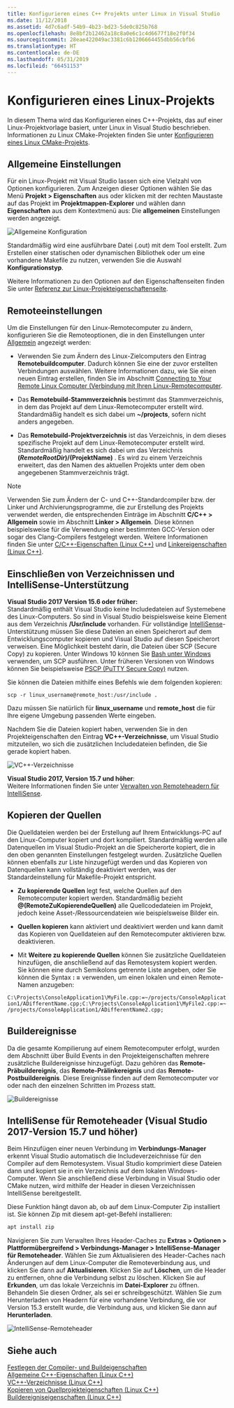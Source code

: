 ```yaml
---
title: Konfigurieren eines C++ Projekts unter Linux in Visual Studio
ms.date: 11/12/2018
ms.assetid: 4d7c6adf-54b9-4b23-bd23-5de0c825b768
ms.openlocfilehash: 8e8bf2b12462a18c8a0e6c1c4d6677f18e2f0f34
ms.sourcegitcommit: 28eae422049ac3381c6b1206664455dbb56cbfb6
ms.translationtype: HT
ms.contentlocale: de-DE
ms.lasthandoff: 05/31/2019
ms.locfileid: "66451153"
---
```

# <a name="configure-a-linux-project"></a>Konfigurieren eines Linux-Projekts

In diesem Thema wird das Konfigurieren eines C++-Projekts, das auf einer Linux-Projektvorlage basiert, unter Linux in Visual Studio beschrieben. Informationen zu Linux CMake-Projekten finden Sie unter [Konfigurieren eines Linux CMake-Projekts](cmake-linux-project.md).

## <a name="general-settings"></a>Allgemeine Einstellungen

Für ein Linux-Projekt mit Visual Studio lassen sich eine Vielzahl von Optionen konfigurieren.  Zum Anzeigen dieser Optionen wählen Sie das Menü **Projekt > Eigenschaften** aus oder klicken mit der rechten Maustaste auf das Projekt im **Projektmappen-Explorer** und wählen dann **Eigenschaften** aus dem Kontextmenü aus: Die **allgemeinen** Einstellungen werden angezeigt.

![Allgemeine Konfiguration](media/settings_general.png)

Standardmäßig wird eine ausführbare Datei (.out) mit dem Tool erstellt.  Zum Erstellen einer statischen oder dynamischen Bibliothek oder um eine vorhandene Makefile zu nutzen, verwenden Sie die Auswahl **Konfigurationstyp**.

Weitere Informationen zu den Optionen auf den Eigenschaftenseiten finden Sie unter [Referenz zur Linux-Projekteigenschaftenseite](prop-pages-linux.md).

## <a name="remote-settings"></a>Remoteeinstellungen

Um die Einstellungen für den Linux-Remotecomputer zu ändern, konfigurieren Sie die Remoteoptionen, die in den Einstellungen unter [Allgemein](prop-pages/general-linux.md) angezeigt werden:

- Verwenden Sie zum Ändern des Linux-Zielcomputers den Eintrag **Remotebuildcomputer**.  Dadurch können Sie eine der zuvor erstellten Verbindungen auswählen.  Weitere Informationen dazu, wie Sie einen neuen Eintrag erstellen, finden Sie im Abschnitt [Connecting to Your Remote Linux Computer (Verbindung mit Ihren Linux-Remotecomputer](connect-to-your-remote-linux-computer.md).

- Das **Remotebuild-Stammverzeichnis** bestimmt das Stammverzeichnis, in dem das Projekt auf dem Linux-Remotecomputer erstellt wird.  Standardmäßig handelt es sich dabei um **~/projects**, sofern nicht anders angegeben.

- Das **Remotebuild-Projektverzeichnis** ist das Verzeichnis, in dem dieses spezifische Projekt auf dem Linux-Remotecomputer erstellt wird.  Standardmäßig handelt es sich dabei um das Verzeichnis **$(RemoteRootDir)/$(ProjektName)** . Es wird zu einem Verzeichnis erweitert, das den Namen des aktuellen Projekts unter dem oben angegebenen Stammverzeichnis trägt.

> [!NOTE]
> Verwenden Sie zum Ändern der C- und C++-Standardcompiler bzw. der Linker und Archivierungsprogramme, die zur Erstellung des Projekts verwendet werden, die entsprechenden Einträge im Abschnitt **C/C++ > Allgemein** sowie im Abschnitt **Linker > Allgemein**.  Diese können beispielsweise für die Verwendung einer bestimmten GCC-Version oder sogar des Clang-Compilers festgelegt werden. Weitere Informationen finden Sie unter [C/C++-Eigenschaften (Linux C++)](prop-pages/c-cpp-linux.md) und [Linkereigenschaften (Linux C++)](prop-pages/linker-linux.md).

## <a name="include-directories-and-intellisense-support"></a>Einschließen von Verzeichnissen und IntelliSense-Unterstützung

**Visual Studio 2017 Version 15.6 oder früher:**<br/>
Standardmäßig enthält Visual Studio keine Includedateien auf Systemebene des Linux-Computers.  So sind in Visual Studio beispielsweise keine Element aus dem Verzeichnis **/Usr/include** vorhanden.
Für vollständige [IntelliSense](/visualstudio/ide/using-intellisense)-Unterstützung müssen Sie diese Dateien an einen Speicherort auf dem Entwicklungscomputer kopieren und Visual Studio auf diesen Speicherort verweisen.  Eine Möglichkeit besteht darin, die Dateien über SCP (Secure Copy) zu kopieren.  Unter Windows 10 können Sie [Bash unter Windows ](https://msdn.microsoft.com/commandline/wsl/about) verwenden, um SCP ausführen.  Unter früheren Versionen von Windows können Sie beispielsweise [PSCP (PuTTY Secure Copy)](https://www.chiark.greenend.org.uk/~sgtatham/putty/download.html) nutzen.

Sie können die Dateien mithilfe eines Befehls wie dem folgenden kopieren:

`scp -r linux_username@remote_host:/usr/include .`

Dazu müssen Sie natürlich für **linux_username** und **remote_host** die für Ihre eigene Umgebung passenden Werte eingeben.

Nachdem Sie die Dateien kopiert haben, verwenden Sie in den Projekteigenschaften den Eintrag **VC++-Verzeichnisse**, um Visual Studio mitzuteilen, wo sich die zusätzlichen Includedateien befinden, die Sie gerade kopiert haben.

![VC++-Verzeichnisse](media/settings_directories.png)

**Visual Studio 2017, Version 15.7 und höher**:<br/>
Weitere Informationen finden Sie unter [Verwalten von Remoteheadern für IntelliSense](#remote_intellisense).

## <a name="copy-sources"></a>Kopieren der Quellen

Die Quelldateien werden bei der Erstellung auf Ihrem Entwicklungs-PC auf den Linux-Computer kopiert und dort kompiliert.  Standardmäßig werden alle Datenquellen im Visual Studio-Projekt an die Speicherorte kopiert, die in den oben genannten Einstellungen festgelegt wurden.  Zusätzliche Quellen können ebenfalls zur Liste hinzugefügt werden und das Kopieren von Datenquellen kann vollständig deaktiviert werden, was der Standardeinstellung für Makefile-Projekt entspricht.

- **Zu kopierende Quellen** legt fest, welche Quellen auf den Remotecomputer kopiert werden.  Standardmäßig bezieht **\@(RemoteZuKopierendeQuellen)** alle Quellcodedateien im Projekt, jedoch keine Asset-/Ressourcendateien wie beispielsweise Bilder ein.

- **Quellen kopieren** kann aktiviert und deaktiviert werden und kann damit das Kopieren von Quelldateien auf den Remotecomputer aktivieren bzw. deaktivieren.

- Mit **Weitere zu kopierende Quellen** können Sie zusätzliche Quelldateien hinzufügen, die anschließend auf das Remotesystem kopiert werden.  Sie können eine durch Semikolons getrennte Liste angeben, oder Sie können die Syntax **: =** verwenden, um einen lokalen und einen Remote-Namen anzugeben:

`C:\Projects\ConsoleApplication1\MyFile.cpp:=~/projects/ConsoleApplication1/ADifferentName.cpp;C:\Projects\ConsoleApplication1\MyFile2.cpp:=~/projects/ConsoleApplication1/ADifferentName2.cpp;`

## <a name="build-events"></a>Buildereignisse

Da die gesamte Kompilierung auf einem Remotecomputer erfolgt, wurden dem Abschnitt über Build Events in den Projekteigenschaften mehrere zusätzliche Buildereignisse hinzugefügt.  Dazu gehören das **Remote-Präbuildereignis**, das **Remote-Prälinkereignis** und das **Remote-Postbuildereignis**. Diese Ereignisse finden auf dem Remotecomputer vor oder nach den einzelnen Schritten im Prozess statt.

![Buildereignisse](media/settings_buildevents.png)

## <a name="remote_intellisense"></a> IntelliSense für Remoteheader (Visual Studio 2017-Version 15.7 und höher)

Beim Hinzufügen einer neuen Verbindung im **Verbindungs-Manager** erkennt Visual Studio automatisch die Includeverzeichnisse für den Compiler auf dem Remotesystem. Visual Studio komprimiert diese Dateien dann und kopiert sie in ein Verzeichnis auf dem lokalen Windows-Computer. Wenn Sie anschließend diese Verbindung in Visual Studio oder CMake nutzen, wird mithilfe der Header in diesen Verzeichnissen IntelliSense bereitgestellt.

Diese Funktion hängt davon ab, ob auf dem Linux-Computer Zip installiert ist. Sie können Zip mit diesem apt-get-Befehl installieren:

```cmd
apt install zip
```

Navigieren Sie zum Verwalten Ihres Header-Caches zu **Extras > Optionen > Plattformübergreifend > Verbindungs-Manager > IntelliSense-Manager für Remoteheader**. Wählen Sie zum Aktualisieren des Header-Caches nach Änderungen auf dem Linux-Computer die Remoteverbindung aus, und klicken Sie dann auf **Aktualisieren**. Klicken Sie auf **Löschen**, um die Header zu entfernen, ohne die Verbindung selbst zu löschen. Klicken Sie auf **Erkunden**, um das lokale Verzeichnis im **Datei-Explorer** zu öffnen. Behandeln Sie diesen Ordner, als sei er schreibgeschützt. Wählen Sie zum Herunterladen von Headern für eine vorhandene Verbindung, die vor Version 15.3 erstellt wurde, die Verbindung aus, und klicken Sie dann auf **Herunterladen**.

![IntelliSense-Remoteheader](media/remote-header-intellisense.png)

## <a name="see-also"></a>Siehe auch

[Festlegen der Compiler- und Buildeigenschaften](../build/working-with-project-properties.md)<br/>
[Allgemeine C++-Eigenschaften (Linux C++)](../linux/prop-pages/general-linux.md)<br/>
[VC++-Verzeichnisse (Linux C++)](../linux/prop-pages/directories-linux.md)<br/>
[Kopieren von Quellprojekteigenschaften (Linux C++)](../linux/prop-pages/copy-sources-project.md)<br/>
[Buildereigniseigenschaften (Linux C++)](../linux/prop-pages/build-events-linux.md)
